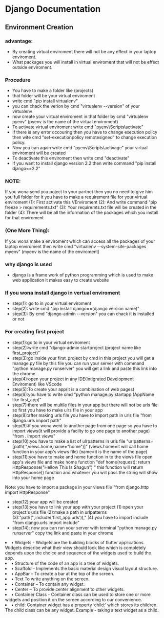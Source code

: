 # Django Documentation

## Environment Creation

### advantage:
* By creating virtual enviroment there will not be any effect in your laptop enviroment.
* What packages you will install in virtual enviroment that will not be effect outside enviroment. 

### Procedure

* You have to make a folder like (projects)
* that folder will be your virtual enviroment
* write cmd "pip install virtualenv"
* you can chack the verion by cmd "virtualenv --version" of your virtualenv
* now create your virtual enviroment in that folder by cmd "virtualenv pyenv" (pyenv is the name of the virtual enviroment)
* To activate virtual enviroment write cmd "pyenv\Scripts\activate"
* If there is any error occouring then you have to change execution policy then wite cmd
       "set-executionpolicy remotesigned" to change execution policy.
* Now you can again write cmd "pyenv\Scripts\activage"  your virtual enviroment will be created
* To deactivate this enviroment then write cmd "deactivate"
* If you want to install django version 2.2
        then write command "pip install django==2.2"

### NOTE: 

If you wona send you poject to your partnet then you no need to give him you full folder
      for it you have to make a requirement file for your virtual enviroment
      (1): First activate this VEnviroment 
      (2): And write command "pip freeze > requirements.txt"
      (3): Your requiremts.txt file will be created in the folder
      (4): There will be all the information of the packages which you install for that enviroment



### (One More Thing): 
If you wona make a enviroment which can access all the packages of your laptop enviroment
              then write cmd "virtualenv --system-site-packages myenv" (myenv is the name of the enviroment) 
              
              
### why django is used
* django is a frame work of python programming which is used to make web application it makes easy to create website 


### If you wona install django in vertual enviroment 

* step(1): go to in your virtual enviroment
* step(2): write cmd "pip install django==(django version name)"
* step(3): By cmd "django-admin --version" you can chack it is installed or not

### For creating first project

* step(1):go to in your virtual enviroment
* step(2):write cmd "django-admin startproject (project name like first_project)" 
* step(3):go inside your first_project by cmd in this project you will get a manage.py file by this file
        you can run your server with command "python manage.py runserver" you will get a link and paste this 
        link into the chrome.
* step(4):open your project in any IDE(Intigrated Development Enviroment) like VScode
* step(5):To create your app(it is a combination of web pages)
* step(6):you have to write cmd "python manage.py startapp (AppName like first_app)"
* step(7):there will be multile files in your app but there will not be urls
        file so first you have to make ulrs file in your app
* step(8):after making urls file you have to import path in urls file
        "from django.urls import path" 
* step(9):if you wona went to another page from one page so you have to 
        import views(it will provide a facilty to go one page to another page)
        "from . import views"
* step(10):you have to make a list of ulrpatterns in urls file
         "urlpatterns=[path('',views.home,name="home")]"
         (views.home=it will call home function in your app's views file)
         (name=it is the name of the page)
* step(11):you have to make and home function in to the views file 
         open app's views file and make home function
        "def home(request):
               return HttpResponse("Hellow This Is Shagun")
        "
        this function will return HttpResponse() function and whatever you will
        pass the string will show into your home page
        
Note: you have to import a package in your views file "from django.http import HttpResponse"

* step(12):your app will be created 
* step(13):you have to link your app with your project
           (1):open your project's urls file
           (2):make a path in urlpatterns
           (3):"path('',include('first_app.urls')),"
           (4):you have to import include "from django.urls import include"
* step(14): now you can run your server with terminal "python manage.py runserver"
          copy the link and paste in your chrome              
          
          
</li><li>•	Widgets - Widgets are the building blocks of flutter applications. Widgets describe what their view should look like which is completely depends upon the choice and sequence of the widgets used to build the app.
</li><li>•	Structure of the code of an app is a tree of widgets.
</li><li>•	Scaffold – Implements the basic material design visual layout structure.
</li><li>•	AppBar – To create a bar at the top of the screen.
</li><li>•	Text  To write anything on the screen.
</li><li>•	Container – To contain any widget.
</li><li>•	Center – To provide center alignment to other widgets.
</li><li>•	Container Class -  Container class can be used to store one or more widgets and position it on the screen according to our convenience. 
</li><li>•	child:  Container widget has a property ‘child:’ which stores its children. The child class can be any widget. Example - taking a text widget as a child. 
</li>
